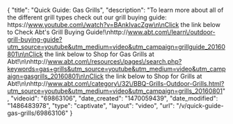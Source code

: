 {
    "title": "Quick Guide: Gas Grills",
    "description": "To learn more about all of the different grill types check out our grill buying guide: https:\/\/www.youtube.com\/watch?v=BAnkIvacZgw\n\nClick the link below to Check Abt's Grill Buying Guide!\nhttp:\/\/www.abt.com\/learn\/outdoor-grill-buying-guide?utm_source=youtube&utm_medium=video&utm_campaign=grillguide_20160801\n\nClick the link below  to Shop for Gas Grills at Abt!\n\nhttp:\/\/www.abt.com\/resources\/pages\/search.php?keywords=gas+grills&utm_source=youtube&utm_medium=video&utm_campaign=gasgrills_20160801\n\nClick the link below to Shop for Grills at Abt!\n\nhttp:\/\/www.abt.com\/category\/32\/BBQ-Grills-Outdoor-Grills.html?utm_source=youtube&utm_medium=video&utm_campaign=grills_20160801",
    "videoid": "69863106",
    "date_created": "1470059439",
    "date_modified": "1486483978",
    "type": "captivate",
    "layout": "video",
    "url": "\/v\/quick-guide-gas-grills\/69863106"
}